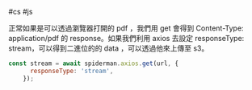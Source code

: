 #cs #js

正常如果是可以透過瀏覽器打開的 pdf ，我們用 get 會得到 Content-Type: application/pdf 的 response。如果我們利用 axios 去設定 responseType: stream，可以得到二進位的的 data ，可以透過他來上傳至 s3。
```js
const stream = await spiderman.axios.get(url, {
      responseType: 'stream',
    });
```